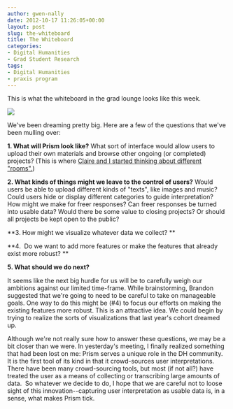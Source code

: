 ```yaml
---
author: gwen-nally
date: 2012-10-17 11:26:05+00:00
layout: post
slug: the-whiteboard
title: The Whiteboard
categories:
- Digital Humanities
- Grad Student Research
tags:
- Digital Humanities
- praxis program
---
```


This is what the whiteboard in the grad lounge looks like this week.

[![](http://www.scholarslab.org/wp-content/uploads/2012/10/whiteboard2-300x225.png)](http://www.scholarslab.org/digital-humanities/the-whiteboard/attachment/whiteboard-3/)

We've been dreaming pretty big. Here are a few of the questions that we've been mulling over:

**1. What will Prism look like?** What sort of interface would allow users to upload their own materials and browse other ongoing (or completed) projects? (This is where [Claire and I started thinking about different "rooms".](http://www.scholarslab.org/digital-humanities/fun-with-prism/))

**2. What kinds of things might we leave to the control of users?** Would users be able to upload different kinds of "texts", like images and music? Could users hide or display different categories to guide interpretation? How might we make for freer responses? Can freer responses be turned into usable data? Would there be some value to closing projects? Or should all projects be kept open to the public?

**3. How might we visualize whatever data we collect? **

**4.  Do we want to add more features or make the features that already exist more robust? **

**5. What should we do next?**

It seems like the next big hurdle for us will be to carefully weigh our ambitions against our limited time-frame. While brainstorming, Brandon suggested that we're going to need to be careful to take on manageable goals. One way to do this might be (#4) to focus our efforts on making the existing features more robust. This is an attractive idea. We could begin by trying to realize the sorts of visualizations that last year's cohort dreamed up.

Although we're not really sure how to answer these questions, we may be a bit closer than we were. In yesterday's meeting, I finally realized something that had been lost on me: Prism serves a unique role in the DH community. It is the first tool of its kind in that it crowd-sources user interpretations. There have been many crowd-sourcing tools, but most (if not all?) have treated the user as a means of collecting or transcribing large amounts of data.  So whatever we decide to do, I hope that we are careful not to loose sight of this innovation--capturing user interpretation as usable data is, in a sense, what makes Prism tick.
